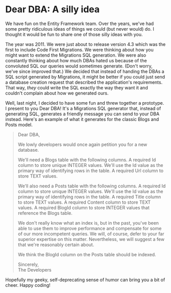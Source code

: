 # Dear DBA: A silly idea

We have fun on the Entity Framework team. Over the years, we've had some pretty ridiculous ideas of things we could (but never would) do. I thought it would be fun to share one of those silly ideas with you.

The year was 2011. We were just about to release version 4.3 which was the first to include Code First Migrations. We were thinking about how you might want to extend the Migrations SQL generation. We were also constantly thinking about how much DBAs hated us because of the convoluted SQL our queries would sometimes generate. (Don't worry, we've since improved that.) We decided that instead of handing the DBAs a SQL script generated by Migrations, it might be better if you could just send a database creation request that described the application's requirements. That way, *they* could write the SQL exactly the way they want it and couldn't complain about how we generated ours.

Well, last night, I decided to have some fun and threw together a prototype. I present to you Dear DBA! It's a Migrations SQL generator that, instead of generating SQL, generates a friendly message you can send to your DBA instead. Here's an example of what it generates for the classic Blogs and Posts model.

> Dear DBA,
>
> We lowly developers would once again petition you for a new database.
>
> We'll need a Blogs table with the following columns. A required Id column to store unique INTEGER values. We'll use the Id value as the primary way of identifying rows in the table. A required Url column to store TEXT values.
>
> We'll also need a Posts table with the following columns. A required Id column to store unique INTEGER values. We'll use the Id value as the primary way of identifying rows in the table. A required Title column to store TEXT values. A required Content column to store TEXT values. A required BlogId column to store INTEGER values that reference the Blogs table.
>
> We don't really know what an index is, but in the past, you've been able to use them to improve performance and compensate for some of our more incompetent queries. We will, of course, defer to your far superior expertise on this matter. Nevertheless, we will suggest a few that we're reasonably certain about.
>
> We think the BlogId column on the Posts table should be indexed.
>
> Sincerely,  
> The Developers

Hopefully my geeky, self-deprecating sense of humor can bring you a bit of cheer. Happy coding!
